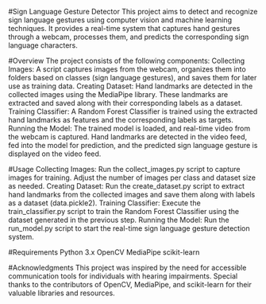 #Sign Language Gesture Detector
This project aims to detect and recognize sign language gestures using computer vision and machine learning techniques. It provides a real-time system that captures hand gestures through a webcam, processes them, and predicts the corresponding sign language characters.

#Overview
The project consists of the following components:
Collecting Images: A script captures images from the webcam, organizes them into folders based on classes (sign language gestures), and saves them for later use as training data.
Creating Dataset: Hand landmarks are detected in the collected images using the MediaPipe library. These landmarks are extracted and saved along with their corresponding labels as a dataset.
Training Classifier: A Random Forest Classifier is trained using the extracted hand landmarks as features and the corresponding labels as targets.
Running the Model: The trained model is loaded, and real-time video from the webcam is captured. Hand landmarks are detected in the video feed, fed into the model for prediction, and the predicted sign language gesture is displayed on the video feed.

#Usage
Collecting Images: Run the collect_images.py script to capture images for training. Adjust the number of images per class and dataset size as needed.
Creating Dataset: Run the create_dataset.py script to extract hand landmarks from the collected images and save them along with labels as a dataset (data.pickle2).
Training Classifier: Execute the train_classifier.py script to train the Random Forest Classifier using the dataset generated in the previous step.
Running the Model: Run the run_model.py script to start the real-time sign language gesture detection system.

#Requirements
Python 3.x
OpenCV
MediaPipe
scikit-learn

#Acknowledgments
This project was inspired by the need for accessible communication tools for individuals with hearing impairments. Special thanks to the contributors of OpenCV, MediaPipe, and scikit-learn for their valuable libraries and resources.
